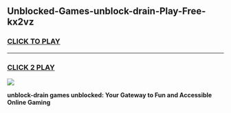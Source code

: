 
## Unblocked-Games-unblock-drain-Play-Free-kx2vz
<h3>
<a href="https://premium76.site?title=unblock-drain&ref=10A">CLICK TO PLAY</a></h3>
<hr>

<h3>
<a href="https://premium76.site?title=unblock-drain&ref=10A">CLICK 2 PLAY</a>
  
</h3>

<a href="https://premium76.site?title=unblock-drain&ref=10A"><img src="https://clearcache.store/games.png"></a>


**unblock-drain games unblocked: Your Gateway to Fun and Accessible Online Gaming**
